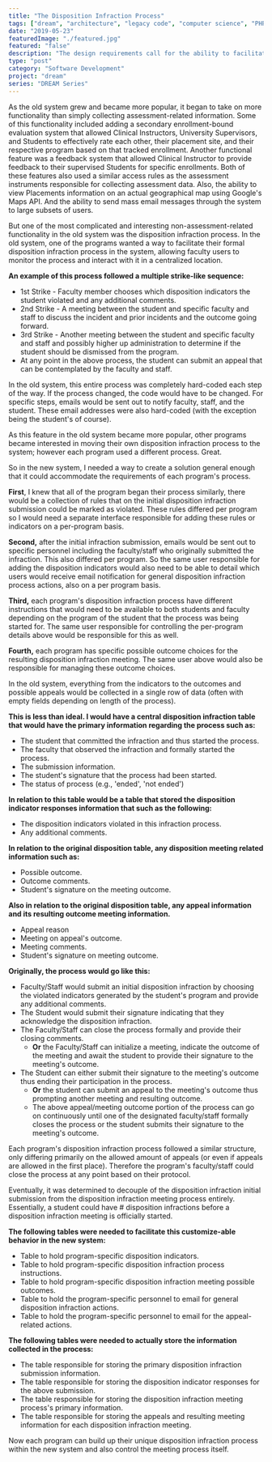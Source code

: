 ```yaml
---
title: "The Disposition Infraction Process"
tags: ["dream", "architecture", "legacy code", "computer science", "PHP", "MySQL", "jQuery", "LAMP"]
date: "2019-05-23"
featuredImage: "./featured.jpg"
featured: "false"
description: "The design requirements call for the ability to facilitate the formal disposition infraction process within the new system. However, each program follows a different process so I need to generalize it enough so that a user can build their program-specific process within the system."
type: "post"
category: "Software Development"
project: "dream"
series: "DREAM Series"
---
```

As the old system grew and became more popular, it began to take on more functionality than simply collecting assessment-related information. Some of this functionality included adding a secondary enrollment-bound evaluation system that allowed Clinical Instructors, University Supervisors, and Students to effectively rate each other, their placement site, and their respective program based on that tracked enrollment. Another functional feature was a feedback system that allowed Clinical Instructor to provide feedback to their supervised Students for specific enrollments. Both of these features also used a similar access rules as the assessment instruments responsible for collecting assessment data. Also, the ability to view Placements information on an actual geographical map using Google's Maps API. And the ability to send mass email messages through the system to large subsets of users.

But one of the most complicated and interesting non-assessment-related functionality in the old system was the disposition infraction process. In the old system, one of the programs wanted a way to facilitate their formal disposition infraction process in the system, allowing faculty users to monitor the process and interact with it in a centralized location. 

**An example of this process followed a multiple strike-like sequence:**
- 1st Strike - Faculty member chooses which disposition indicators the student violated and any additional comments.
- 2nd Strike - A meeting between the student and specific faculty and staff to discuss the incident and prior incidents and the outcome going forward.
- 3rd Strike - Another meeting between the student and specific faculty and staff and possibly higher up administration to determine if the student should be dismissed from the program.
- At any point in the above process, the student can submit an appeal that can be contemplated by the faculty and staff.

In the old system, this entire process was completely hard-coded each step of the way. If the process changed, the code would have to be changed. For specific steps, emails would be sent out to notify faculty, staff, and the student. These email addresses were also hard-coded (with the exception being the student's of course). 

As this feature in the old system became more popular, other programs became interested in moving their own disposition infraction process to the system; however each program used a different process. Great.

So in the new system, I needed a way to create a solution general enough that it could accommodate the requirements of each program's process.

**First**, I knew that all of the program began their process similarly, there would be a collection of rules that on the initial disposition infraction submission could be marked as violated. These rules differed per program so I would need a separate interface responsible for adding these rules or indicators on a per-program basis. 

**Second,** after the initial infraction submission, emails would be sent out to specific personnel including the faculty/staff who originally submitted the infraction. This also differed per program. So the same user responsible for adding the disposition indicators would also need to be able to detail which users would receive email notification for general disposition infraction process actions, also on a per program basis.

**Third,** each program's disposition infraction process have different instructions that would need to be available to both students and faculty depending on the program of the student that the process was being started for. The same user responsible for controlling the per-program details above would be responsible for this as well.

**Fourth,** each program has specific possible outcome choices for the resulting disposition infraction meeting. The same user above would also be responsible for managing these outcome choices. 

In the old system, everything from the indicators to the outcomes and possible appeals would be collected in a single row of data (often with empty fields depending on length of the process). 

**This is less than ideal. I would have a central disposition infraction table that would have the primary information regarding the process such as:**
- The student that committed the infraction and thus started the process.
- The faculty that observed the infraction and formally started the process.
- The submission information.
- The student's signature that the process had been started.
- The status of process (e.g., 'ended', 'not ended')

**In relation to this table would be a table that stored the disposition indicator responses information that such as the following:**
- The disposition indicators violated in this infraction process.
- Any additional comments.

**In relation to the original disposition table, any disposition meeting related information such as:**
- Possible outcome.
- Outcome comments.
- Student's signature on the meeting outcome.

**Also in relation to the original disposition table, any appeal information and its resulting outcome meeting information.**
- Appeal reason
- Meeting on appeal's outcome.
-  Meeting comments.
- Student's signature on meeting outcome.

**Originally, the process would go like this:**
- Faculty/Staff would submit an initial disposition infraction by choosing the violated indicators generated by the student's program and provide any additional comments.
- The Student would submit their signature indicating that they acknowledge the disposition infraction.
- The Faculty/Staff can close the process formally and provide their closing comments.
	- **Or** the Faculty/Staff can initialize a meeting, indicate the outcome of the meeting and await the student to provide their signature to the meeting's outcome.
- The Student can either submit their signature to the meeting's outcome thus ending their participation in the process.
	- **Or** the student can submit an appeal to the meeting's outcome thus prompting another meeting and resulting outcome.
	- The above appeal/meeting outcome portion of the process can go on continuously until one of the designated faculty/staff formally closes the process or the student submits their signature to the meeting's outcome.

Each program's disposition infraction process followed a similar structure, only differing primarily on the allowed amount of appeals (or even if appeals are allowed in the first place). Therefore the program's faculty/staff could close the process at any point based on their protocol.

Eventually, it was determined to decouple of the disposition infraction initial submission from the disposition infraction meeting process entirely. Essentially, a student could have # disposition infractions before a disposition infraction meeting is officially started.

**The following tables were needed to facilitate this customize-able behavior in the new system:**
- Table to hold program-specific disposition indicators.
- Table to hold program-specific disposition infraction process instructions.
- Table to hold program-specific disposition infraction meeting possible outcomes.
- Table to hold the program-specific personnel to email for general disposition infraction actions.
- Table to hold the program-specific personnel to email for the appeal-related actions.

**The following tables were needed to actually store the information collected in the process:**
- The table responsible for storing the primary disposition infraction submission information.
- The table responsible for storing the disposition indicator responses for the above submission.
- The table responsible for storing the disposition infraction meeting process's primary information.
- The table responsible for storing the appeals and resulting meeting information for each disposition infraction meeting.

Now each program can build up their unique disposition infraction process within the new system and also control the meeting process itself.